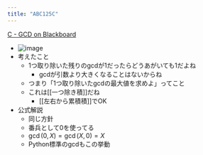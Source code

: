 ```yaml
---
title: "ABC125C"
---
```


[C - GCD on Blackboard](https://atcoder.jp/contests/abc125/tasks/abc125_c)
- ![image](https://gyazo.com/be7a37e747fc2d81355ee27815fa105a/thumb/1000)
- 考えたこと
    - 1つ取り除いた残りのgcdが1だったらどうあがいても1だよね
        - gcdが引数より大きくなることはないからね
    - つまり「1つ取り除いたgcdの最大値を求めよ」ってこと
    - これは[[一つ除き積]]だね
        - [[左右から累積積]]でOK
- 公式解説
    - 同じ方針
    - 番兵として0を使ってる
    - $\gcd(0, X) = \gcd(X, 0) = X$
    - Python標準のgcdもこの挙動
